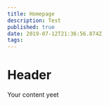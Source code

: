 ```yaml
---
title: Homepage
description: Test
published: true
date: 2019-07-12T21:36:56.874Z
tags: 
---
```


# Header

Your content yeet
